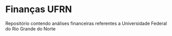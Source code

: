 # Finanças UFRN
Repositório contendo análises financeiras referentes a Universidade Federal do Rio Grande do Norte
